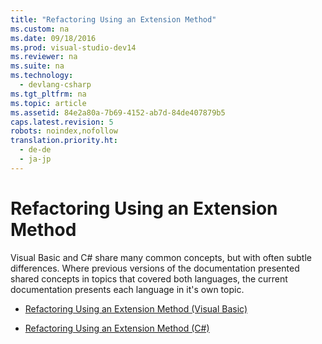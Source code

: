 ```yaml
---
title: "Refactoring Using an Extension Method"
ms.custom: na
ms.date: 09/18/2016
ms.prod: visual-studio-dev14
ms.reviewer: na
ms.suite: na
ms.technology: 
  - devlang-csharp
ms.tgt_pltfrm: na
ms.topic: article
ms.assetid: 84e2a80a-7b69-4152-ab7d-84de407879b5
caps.latest.revision: 5
robots: noindex,nofollow
translation.priority.ht: 
  - de-de
  - ja-jp
---
```

# Refactoring Using an Extension Method
Visual Basic and C# share many common concepts, but with often subtle differences. Where previous versions of the documentation presented shared concepts in topics that covered both languages, the current documentation presents each language in it's own topic.  
  
-   [Refactoring Using an Extension Method (Visual Basic)](../Topic/Refactoring%20Using%20an%20Extension%20Method%20\(Visual%20Basic\).md)  
  
-   [Refactoring Using an Extension Method (C#)](../vs140/Refactoring-Using-an-Extension-Method--C#-.md)